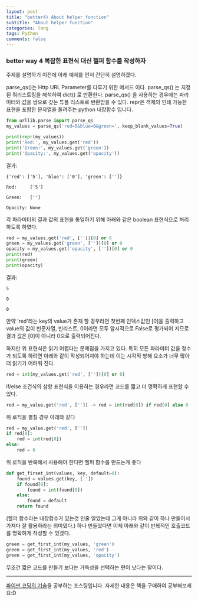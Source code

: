 ```yaml
---
layout: post  
title: "better4) About helper function"  
subtitle: "About helper function"  
categories: lang        
tags: Python    
comments: false  
---
```


### better way 4 복잡한 표현식 대신 헬퍼 함수를 작성하자

주제를 설명하기 이전에 아래 예제를 먼저 간단히 설명하겠다.

parse_qs()는 Http URL Parameter를 다루기 위한 메서드 이다.
parse_qs() 는 지정된 쿼리스트링을 해석하여 dict() 로 반환한다.
parse_qs() 을 사용하는 경우에는 파라미터와 값을 쌍으로 갖는 튜플 리스트로 반환받을 수 있다.
repr은 객체의 인쇄 가능한 표현을 포함한 문자열을 돌려주는 python 내장함수 입니다.

```python
from urllib.parse import parse_qs
my_values = parse_qs('red=5&blue=0&green=', keep_blank_values=True)

print(repr(my_values))
print('Red:', my_values.get('red'))
print('Green:', my_values.get('green'))
print('Opacity:', my_values.get('opacity'))
```

결과:

`{'red': ['5'], 'blue': ['0'], 'green': ['']}`

`Red:     ['5']`

`Green:   ['']`

`Opacity: None`

각 파라미터의 결과 값의 표현을 통일하기 위해 아래와 같은 boolean 표현식으로 처리 하도록 하였다.

```python
red = my_values.get('red', [''])[0] or 0
green = my_values.get('green', [''])[0] or 0
opacity = my_values.get('opacity', [''])[0] or 0
print(red)
print(green)
print(opacity)
```

결과:

`5`

`0`

`0`

만약 'red'라는 key의 value가 존재 할 경우라면 첫번째 인덱스값인 [0]을 출력하고
value의 값이 빈문자열, 빈리스트, 0이라면 모두 암시적으로 False로 평가되어 지므로 결과 값은 [0]이 아니라 0으로 출력되어진다.

하지만 위 표현식은 읽기 어렵다는 문제점을 가지고 있다. 
특히 모든 파라미터 값을 정수가 되도록 하려면 아래와 같이 작성되어져야 하는데 
이는 시각적 방해 요소가 너무 많아 더 읽기가 어려워 진다.

```python
red = int(my_values.get('red', [''])[0] or 0)
```

if/else 조건식의 삼항 표현식을 이용하는 경우라면 코드를 짧고 더 명확하게 표현할 수 있다.

```python
red = my_value.get('red', ['']) -> red = int(red[0]) if red[0] else 0
```

위 로직을 펼칠 경우 아래와 같다

```python
red = my_value.get('red', [''])
if red[0]:
    red = int(red[0])
else:
    red = 0
```

위 로직을 반복해서 사용해야 한다면 헬퍼 함수를 만드는게 좋다

```python
def get_firset_int(values, key, default=0):
    found = values.get(key, [''])
    if found[0]:
        found = int(found[0])
    else:
        found = default
    return found
```

(헬퍼 함수라는 내장함수가 있는것 인줄 알았는데 그게 아니라 위와 같이 하나 만들어서 가져다 잘 활용하라는 의미였다.)
하나 만들었다면 이제 아래와 같이 반복적인 호출코드를 명확하게 작성할 수 있겠다.

```python
green = get_first_int(my_values, 'green')
green = get_first_int(my_values, 'red')
green = get_first_int(my_values, 'opacity')
```

무조건 짧은 코드를 만들기 보다는 가독성을 선택하는 편이 낫다는 말이다.

---

[파이썬 코딩의 기술](http://www.gilbut.co.kr/book/bookView.aspx?bookcode=BN001430&page=1&TF=T)을 공부하는 포스팅입니다.
자세한 내용은 책을 구매하여 공부해보세요:D
